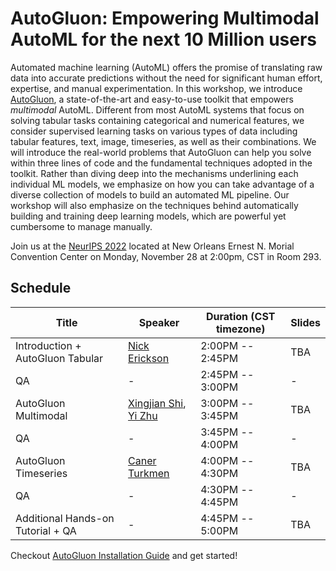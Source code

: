 # AutoGluon: Empowering Multimodal AutoML for the next 10 Million users

Automated machine learning (AutoML) offers the promise of translating raw data into accurate predictions without the need for 
significant human effort, expertise, and manual experimentation. In this workshop, we introduce [AutoGluon](https://github.com/awslabs/autogluon), 
a state-of-the-art and easy-to-use toolkit that empowers *multimodal* AutoML. Different from most AutoML systems that focus on solving tabular tasks 
containing categorical and numerical features, we consider supervised learning tasks on various types of data including tabular 
features, text, image, timeseries, as well as their combinations. We will introduce the real-world problems that AutoGluon can help you 
solve within three lines of code and the fundamental techniques adopted in the toolkit.
Rather than diving deep into the mechanisms underlining each individual ML models, 
we emphasize on how you can take advantage of a diverse collection of models to build an automated ML pipeline.
Our workshop will also emphasize on the techniques behind automatically building and training deep learning models, 
which are powerful yet cumbersome to manage manually.

Join us at the [NeurIPS 2022](https://nips.cc/) located at New Orleans Ernest N. Morial Convention Center on Monday, November 28 at 2:00pm, CST in 
Room 293.


## Schedule

| Title                             | Speaker                                                                               | Duration (CST timezone) | Slides | 
|-----------------------------------|---------------------------------------------------------------------------------------|-------------------------|--------|
| Introduction + AutoGluon Tabular  | [Nick Erickson](https://github.com/Innixma)                                           | 2:00PM -- 2:45PM        | TBA    |
| QA                                | -                                                                                     | 2:45PM -- 3:00PM        | -      |
| AutoGluon Multimodal              | [Xingjian Shi](https://github.com/sxjscience), [Yi Zhu](https://github.com/bryanyzhu) | 3:00PM -- 3:45PM        | TBA    |
| QA                                | -                                                                                     | 3:45PM -- 4:00PM        | -      |
| AutoGluon Timeseries              | [Caner Turkmen](https://github.com/canerturkmen)                                      | 4:00PM -- 4:30PM        | TBA    |
| QA                                | -                                                                                     | 4:30PM -- 4:45PM        | -      |
| Additional Hands-on Tutorial + QA | -                                                                                     | 4:45PM -- 5:00PM        | TBA    |


Checkout [AutoGluon Installation Guide](https://auto.gluon.ai/stable/install.html) and get started!
